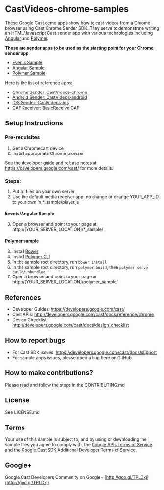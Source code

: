 # CastVideos-chrome-samples

These Google Cast demo apps show how to cast videos from a Chrome browser using
Cast Chrome Sender SDK. They serve to demonstrate writing an HTML/Javascript
Cast sender app with various technologies including [Angular](https://angularjs.org/)
and [Polymer](https://www.polymer-project.org/1.0/).

**These are sender apps to be used as the starting point for your Chrome sender app**

* [Events Sample](/events_sample)
* [Angular Sample](/angular_sample)
* [Polymer Sample](/polymer_sample)

Here is the list of reference apps:

* [Chrome Sender: CastVideos-chrome](https://github.com/googlecast/CastVideos-chrome)
* [Android Sender: CastVideos-android](https://github.com/googlecast/CastVideos-android)
* [iOS Sender: CastVideos-ios](https://github.com/googlecast/CastVideos-ios)
* [CAF Receiver: BasicReceiverCAF](https://github.com/googlecast/BasicReceiverCAF)

## Setup Instructions

### Pre-requisites
 1. Get a Chromecast device
 2. Install appropriate Chrome browser

See the developer guide and release notes at https://developers.google.com/cast/ for more details.

### Steps:

 1. Put all files on your own server
 2. Use the default media receiver app: no change or change YOUR_APP_ID to your own in *_sample/player.js

#### Events/Angular Sample
 3. Open a browser and point to your page at http://[YOUR_SERVER_LOCATION]/*_sample/

#### Polymer sample
 3. Install [Bower](https://bower.io/)
 4. Install [Polymer CLI](https://www.polymer-project.org/1.0/start/)
 5. In the sample root directory, run `bower install`
 6. In the sample root directory, run `polymer build`, then `polymer serve build/unbundled`
 7. Open a browser and point to your page at http://[YOUR_SERVER_LOCATION]/polymer_sample/

## References
* Developer Guides: https://developers.google.com/cast/
* Cast APIs: http://developers.google.com/cast/docs/reference/chrome
* Design Checklist: http://developers.google.com/cast/docs/design_checklist

## How to report bugs
* For Cast SDK issues: https://developers.google.com/cast/docs/support
* For sample apps issues, please open a bug here on GitHub

## How to make contributions?
Please read and follow the steps in the CONTRIBUTING.md

## License
See LICENSE.md

## Terms
Your use of this sample is subject to, and by using or downloading the sample files you agree to comply with, the [Google APIs Terms of Service](https://developers.google.com/terms/) and the [Google Cast SDK Additional Developer Terms of Service](https://developers.google.com/cast/docs/terms/).

## Google+
Google Cast Developers Community on Google+ [http://goo.gl/TPLDxj](http://goo.gl/TPLDxj)
